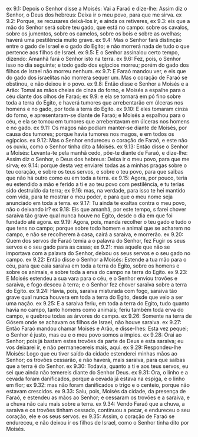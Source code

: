 ex 9.1: Depois o Senhor disse a Moisés: Vai a Faraó e dize-lhe: Assim diz o Senhor, o Deus dos hebreus: Deixa ir o meu povo, para que me sirva.
ex 9.2: Porque, se recusares deixá-los ir, e ainda os retiveres,
ex 9.3: eis que a mão do Senhor será sobre teu gado, que está no campo: sobre os cavalos, sobre os jumentos, sobre os camelos, sobre os bois e sobre as ovelhas; haverá uma pestilência muito grave.
ex 9.4: Mas o Senhor fará distinção entre o gado de Israel e o gado do Egito; e não morrerá nada de tudo o que pertence aos filhos de Israel.
ex 9.5: E o Senhor assinalou certo tempo, dizendo: Amanhã fará o Senhor isto na terra.
ex 9.6: Fez, pois, o Senhor isso no dia seguinte; e todo gado dos egípcios morreu; porém do gado dos filhos de Israel não morreu nenhum.
ex 9.7: E Faraó mandou ver, e eis que do gado dos israelitas não morrera sequer um. Mas o coração de Faraó se obstinou, e não deixou ir o povo.
ex 9.8: Então disse o Senhor a Moisés e a Arão: Tomai as mãos cheias de cinza do forno, e Moisés a espalhe para o céu diante dos olhos de Faraó;
ex 9.9: e ela se tornará em pó fino sobre toda a terra do Egito, e haverá tumores que arrebentarão em úlceras nos homens e no gado, por toda a terra do Egito.
ex 9.10: E eles tomaram cinza do forno, e apresentaram-se diante de Faraó; e Moisés a espalhou para o céu, e ela se tomou em tumores que arrebentavam em úlceras nos homens e no gado.
ex 9.11: Os magos não podiam manter-se diante de Moisés, por causa dos tumores; porque havia tumores nos magos, e em todos os egípcios.
ex 9.12: Mas o Senhor endureceu o coração de Faraó, e este não os ouviu, como o Senhor tinha dito a Moisés.
ex 9.13: Então disse o Senhor a Moisés: Levanta-te pela manhã cedo, põe-te diante de Faraó, e dize-lhe: Assim diz o Senhor, o Deus dos hebreus: Deixa ir o meu povo, para que me sirva;
ex 9.14: porque desta vez enviarei todas as a minhas pragas sobre o teu coração, e sobre os teus servos, e sobre o teu povo, para que saibas que não há outro como eu em toda a terra.
ex 9.15: Agora, por pouco, teria eu estendido a mão e ferido a ti e ao teu povo com pestilência, e tu terias sido destruído da terra;
ex 9.16: mas, na verdade, para isso te hei mantido com vida, para te mostrar o meu poder, e para que o meu nome seja anunciado em toda a terra.
ex 9.17: Tu ainda te exaltas contra o meu povo, não o deixando ir?
ex 9.18: Eis que amanhã, por este tempo, s farei chover saraiva tão grave qual nunca houve no Egito, desde o dia em que foi fundado até agora.
ex 9.19: Agora, pois, manda recolher o teu gado e tudo o que tens no campo; porque sobre todo homem e animal que se acharem no campo, e não se recolherem à casa, cairá a saraiva, e morrerão.
ex 9.20: Quem dos servos de Faraó temia a o palavra do Senhor, fez Fugir os seus servos e o seu gado para as casas;
ex 9.21: mas aquele que não se importava com a palavra do Senhor, deixou os seus servos e o seu gado no campo.
ex 9.22: Então disse o Senhor a Moisés: Estende a tua mão para o céu, para que caia saraiva em toda a terra do Egito, sobre os homens e sobre os animais, e sobre toda a erva do campo na terra do Egito.
ex 9.23: E Moisés estendeu a sua vara para o céu, e o Senhor enviou trovões e saraiva, e fogo desceu à terra; e o Senhor fez chover saraiva sobre a terra do Egito.
ex 9.24: Havia, pois, saraiva misturada com fogo, saraiva tão grave qual nunca houvera em toda a terra do Egito, desde que veio a ser uma nação.
ex 9.25: E a saraiva feriu, em toda a terra do Egito, tudo quanto havia no campo, tanto homens como animais; feriu também toda erva do campo, e quebrou todas as árvores do campo.
ex 9.26: Somente na terra de Gósem onde se achavam os filhos de Israel, não houve saraiva.
ex 9.27: Então Faraó mandou chamar Moisés e Arão, e disse-lhes: Esta vez pequei; o Senhor é justo, mas eu e o meu povo somos a ímpios.
ex 9.28: Orai ao Senhor; pois já bastam estes trovões da parte de Deus e esta saraiva; eu vos deixarei ir, e não permanecereis mais, aqui.
ex 9.29: Respondeu-lhe Moisés: Logo que eu tiver saído da cidade estenderei minhas mãos ao Senhor; os trovões cessarão, e não haverá, mais saraiva, para que saibas que a terra é do Senhor.
ex 9.30: Todavia, quanto a ti e aos teus servos, eu sei que ainda não temereis diante do Senhor Deus.
ex 9.31: Ora, o linho e a cevada foram danificados, porque a cevada já estava na espiga, e o linho em flor;
ex 9.32: mas não foram danificados o trigo e o centeio, porque não estavam crescidos.
ex 9.33: Saiu, pois, Moisés da cidade, da presença de Faraó, e estendeu as mãos ao Senhor; e cessaram os trovões e a saraiva, e a chuva não caiu mais sobre a terra.
ex 9.34: Vendo Faraó que a chuva, a saraiva e os trovões tinham cessado, continuou a pecar, e endureceu o seu coração, ele e os seus servos.
ex 9.35: Assim, o coração de Faraó se endureceu, e não deixou ir os filhos de Israel, como o Senhor tinha dito por Moisés.
